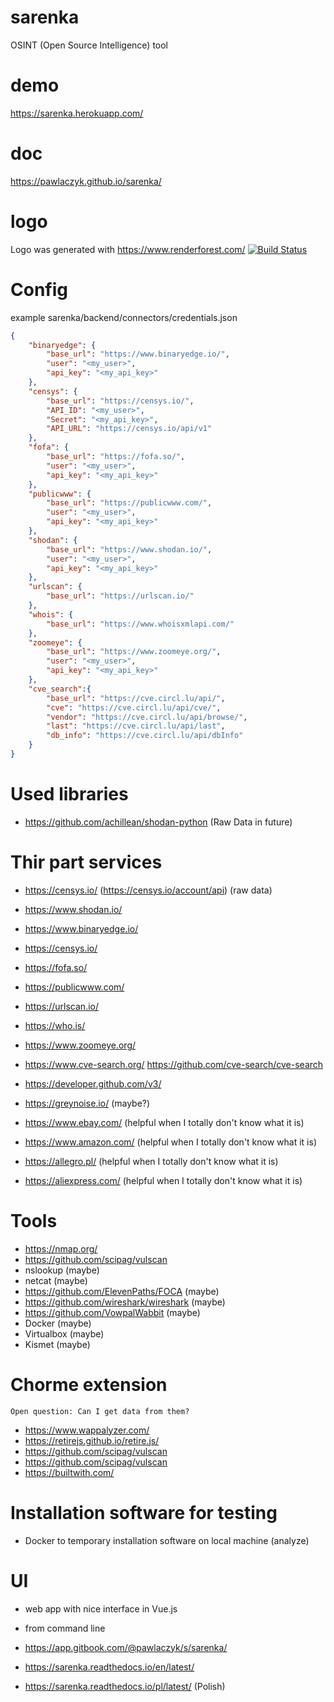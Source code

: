 # sarenka
OSINT (Open Source Intelligence) tool

# demo
https://sarenka.herokuapp.com/

# doc
https://pawlaczyk.github.io/sarenka/



# logo
Logo was generated with https://www.renderforest.com/
[![Build Status](https://travis-ci.org/joemccann/dillinger.svg?branch=master)](https://travis-ci.org/joemccann/dillinger)



# Config
example sarenka/backend/connectors/credentials.json

```json
{   
    "binaryedge": {
        "base_url": "https://www.binaryedge.io/",
        "user": "<my_user>",
        "api_key": "<my_api_key>"
    },
    "censys": {
        "base_url": "https://censys.io/",
        "API_ID": "<my_user>",
        "Secret": "<my_api_key>",
        "API_URL": "https://censys.io/api/v1"
    },
    "fofa": {
        "base_url": "https://fofa.so/",
        "user": "<my_user>",
        "api_key": "<my_api_key>"
    },
    "publicwww": {
        "base_url": "https://publicwww.com/",
        "user": "<my_user>",
        "api_key": "<my_api_key>"
    },
    "shodan": {
        "base_url": "https://www.shodan.io/",
        "user": "<my_user>",
        "api_key": "<my_api_key>"
    },
    "urlscan": {
        "base_url": "https://urlscan.io/"
    },
    "whois": {
        "base_url": "https://www.whoisxmlapi.com/"
    },
    "zoomeye": {
        "base_url": "https://www.zoomeye.org/",
        "user": "<my_user>",
        "api_key": "<my_api_key>"
    },
    "cve_search":{
        "base_url": "https://cve.circl.lu/api/",
        "cve": "https://cve.circl.lu/api/cve/",
        "vendor": "https://cve.circl.lu/api/browse/",
        "last": "https://cve.circl.lu/api/last",
        "db_info": "https://cve.circl.lu/api/dbInfo"
    }
}
```

# Used libraries
  - https://github.com/achillean/shodan-python (Raw Data in future)

# Thir part services
  - https://censys.io/ (https://censys.io/account/api) (raw data)
  - https://www.shodan.io/
  - https://www.binaryedge.io/
  - https://censys.io/
  - https://fofa.so/
  - https://publicwww.com/
  - https://urlscan.io/
  - https://who.is/
  - https://www.zoomeye.org/
  - https://www.cve-search.org/ https://github.com/cve-search/cve-search
  - https://developer.github.com/v3/

  - https://greynoise.io/ (maybe?)
  - https://www.ebay.com/ (helpful when I totally don't know what it is)
  - https://www.amazon.com/ (helpful when I totally don't know what it is)
  - https://allegro.pl/ (helpful when I totally don't know what it is)
  - https://aliexpress.com/ (helpful when I totally don't know what it is)

# Tools
  - https://nmap.org/ 
  - https://github.com/scipag/vulscan
  - nslookup (maybe)
  - netcat (maybe)
  - https://github.com/ElevenPaths/FOCA (maybe)
  - https://github.com/wireshark/wireshark (maybe)
  - https://github.com/VowpalWabbit (maybe)
  - Docker (maybe)
  - Virtualbox (maybe)
  - Kismet (maybe)

# Chorme extension
    Open question: Can I get data from them?
  - https://www.wappalyzer.com/
  - https://retirejs.github.io/retire.js/
  - https://github.com/scipag/vulscan
  - https://github.com/scipag/vulscan
  - https://builtwith.com/

# Installation software for testing
  - Docker to temporary installation software on local machine (analyze)

# UI
  - web app with nice interface in Vue.js
  - from command line



- https://app.gitbook.com/@pawlaczyk/s/sarenka/
- https://sarenka.readthedocs.io/en/latest/
- https://sarenka.readthedocs.io/pl/latest/ (Polish)